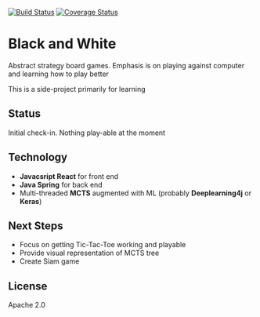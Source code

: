 [![Build Status](https://travis-ci.org/simkimsia/UtilityBehaviors.png)](https://travis-ci.org/BrianHuf/black-and-white)
[![Coverage Status](https://coveralls.io/repos/github/BrianHuf/black-and-white/badge.svg?branch=master)](https://coveralls.io/github/BrianHuf/black-and-white?branch=master)


# Black and White

Abstract strategy board games. Emphasis is on playing against computer and learning how to play better

This is a side-project primarily for learning

## Status

Initial check-in. Nothing play-able at the moment

## Technology

- **Javacsript React** for front end
- **Java Spring** for back end
- Multi-threaded **MCTS** augmented with ML (probably **Deeplearning4j** or **Keras**)

## Next Steps

- Focus on getting Tic-Tac-Toe working and playable
- Provide visual representation of MCTS tree
- Create Siam game

## License

Apache 2.0
